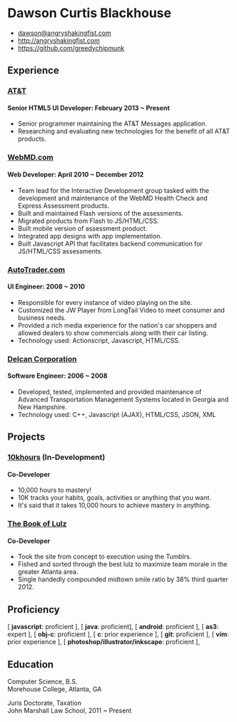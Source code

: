 # Dawson Curtis Blackhouse

 * <dawson@angryshakingfist.com>
 * <http://angryshakingfist.com>
 * <https://github.com/greedychipmunk>

## Experience

### [AT&T](www.att.com)

#### Senior HTML5 UI Developer: February 2013 ~ Present

* Senior programmer maintaining the AT&T Messages application.
* Researching and evaluating new technologies for the benefit of all AT&T products.

### [WebMD.com](www.webmd.com) 

#### Web Developer: April 2010 ~ December 2012 

* Team lead for the Interactive Development group tasked with the development and maintenance of the WebMD Health Check and Express Assessment products.
* Built and maintained Flash versions of the assessments.    
* Migrated products from Flash to JS/HTML/CSS.
* Built mobile version of assessment product.
* Integrated app designs with app implementation.  
* Built Javascript API that facilitates backend communication for JS/HTML/CSS assessments.

### [AutoTrader.com](http://www.autotrader.com) 

#### UI Engineer: 2008 ~ 2010

* Responsible for every instance of video playing on the site. 
* Customized the JW Player from LongTail Video to meet consumer and business needs. 
* Provided a rich media experience for the nation's car shoppers and allowed dealers to show commercials along with their car listing. 
* Technology used: Actionscript, Javascript, HTML/CSS. 

### [Delcan Corporation](http://www.delcan.com/) 

#### Software Engineer: 2006 ~ 2008 

* Developed, tested, implemented and provided maintenance of Advanced Transportation Management Systems located in Georgia and New Hampshire.
* Technology used: C++, Javascript (AJAX), HTML/CSS, JSON, XML

## Projects

### [10khours](https://github.com/alonecuzzo/10khours) (In-Development)

#### Co-Developer

* 10,000 hours to mastery!
* 10K tracks your habits, goals, activities or anything that you want.
* It's said that it takes 10,000 hours to achieve mastery in anything.

### [The Book of Lulz](http://thebookoflulz.org) 

#### Co-Developer  

* Took the site from concept to execution using the Tumblrs.
* Fished and sorted through the best lulz to maximize team morale in the greater Atlanta area.
* Single handedly compounded midtown smile ratio by 38% third quarter 2012.

## Proficiency
[ **javascript**: proficient ], [ **java**: proficient], [ **android**: proficient ], [ **as3**: expert ], [ **obj-c**: proficient ], [ **c**: prior experience ], [ **git**: proficient ], [ **vim**: prior experience ], [ **photoshop/illustrator/inkscape**: proficient ], 

## Education

Computer Science, B.S.  
Morehouse College, Atlanta, GA

Juris Doctorate, Taxation  
John Marshall Law School, 2011 ~ Present
